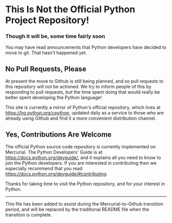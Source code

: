 # This Is Not the Official Python Project Repository!

### Though it will be, some time fairly soon

You may have read announcements that Python developers have decided to move to git.
That hasn't happened yet.

## No Pull Requests, Please

At present the move to Github is still being planned, and so pull requests
to this repository will not be actioned. We try to inform people of this by responding to
pull requests, but the time spent doing that would really be better spent developing the
Python language!

This site is currently a mirror of Python's official repository, which lives
at https://hg.python.org/cpython, updated daily as a service to those who are already using
Github and find it a more convenient distribution channel.

## Yes, Contributions Are Welcome

The official Python source code repository is currently implemented on Mercurial.
The Python Developers' Guide is at https://docs.python.org/devguide/, and it
explains all you need to know to join the Python developers. If you are
interested in contributing then we especially recommend that you read
https://docs.python.org/devguide/#contributing.

Thanks for taking time to visit the Python repository, and for your interest in Python.

-----------------------------------------------------------------------

This file has been added to assist during the Mercurial-to-Github transition period,
and will be replaced by the traditional README file when the transition is complete.
